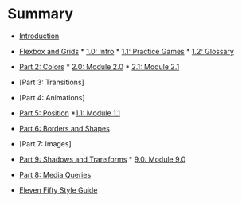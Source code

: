 # Summary

* [Introduction](README.md)
* [Flexbox and Grids](FlexboxGrids/1.0.md)
        * [1.0: Intro](FlexboxGrids/1.0.md)
        * [1.1: Practice Games](FlexboxGrids/1.1.md)
        * [1.2: Glossary](FlexboxGrids/1.2.md)
* [Part 2: Colors](Colors/3.0.md)
        * [2.0: Module 2.0](Colors/3.0.md)
        * [2.1: Module 2.1](Colors/3.1.md)
* [Part 3: Transitions]
* [Part 4: Animations]
* [Part 5: Position](Position/1.0)
        *[1.1: Module 1.1](Postion/1.1)
* [Part 6: Borders and Shapes](BordersShapes/3.0.md)
* [Part 7: Images]
* [Part 9: Shadows and Transforms](Shadow/4.0.md)
        * [9.0: Module 9.0](Shadow/4.0.md)
* [Part 8: Media Queries](MQ/8.0)

* [Eleven Fifty Style Guide](StyleGuide/StyleGuide.md)
